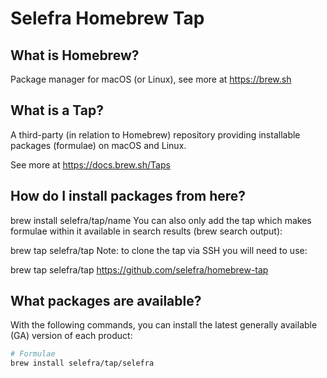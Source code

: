 # Selefra Homebrew Tap

## What is Homebrew?

Package manager for macOS (or Linux), see more at https://brew.sh

## What is a Tap?

A third-party (in relation to Homebrew) repository providing installable
packages (formulae) on macOS and Linux.

See more at https://docs.brew.sh/Taps


## How do I install packages from here?
brew install selefra/tap/name
You can also only add the tap which makes formulae within it available in search results (brew search output):

brew tap selefra/tap
Note: to clone the tap via SSH you will need to use:

brew tap selefra/tap https://github.com/selefra/homebrew-tap



## What packages are available?
With the following commands, you can install the latest generally available (GA) version of each product:

```bash
# Formulae
brew install selefra/tap/selefra
```
